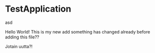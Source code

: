 TestApplication
=====

asd

Hello World!
This is my new add
something has changed already before adding this file??

Jotain uutta?!
